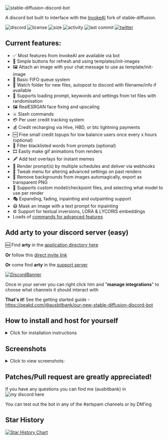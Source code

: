 ![stable-diffusion-discord-bot](https://github.com/ausbitbank/stable-diffusion-discord-bot/assets/1692203/ab84734b-1c40-4216-8c5b-14cecc93f69d)

A discord bot built to interface with the [InvokeAI](https://github.com/invoke-ai/InvokeAI) fork of stable-diffusion.

![discord](https://img.shields.io/discord/419390618209353730?style=plastic)
![license](https://img.shields.io/github/license/ausbitbank/stable-diffusion-discord-bot?style=plastic)
![size](https://img.shields.io/github/repo-size/ausbitbank/stable-diffusion-discord-bot?style=plastic)
![activity](https://img.shields.io/github/commit-activity/m/ausbitbank/stable-diffusion-discord-bot?style=plastic)
![last commit](https://img.shields.io/github/last-commit/ausbitbank/stable-diffusion-discord-bot?style=plastic)
[![twitter](https://img.shields.io/twitter/follow/ausbitbank?style=social)](https://twitter.com/ausbitbank)

## Current features:

- ✅ Most features from InvokeAI are available via bot
- 🔁 Simple buttons for refresh and using templates/init-images
- 🖼️ Attach an image with your chat message to use as template/init-image
- 🧊 Basic FIFO queue system
- 📂 Watch folder for new files, autopost to discord with filename/info if available
- 📄 Supports loading prompt, keywords and settings from txt files with randomisation
- 🖼️ RealESRGAN face fixing and upscaling
- ⚔️ Slash commands
- 💳 Per user credit tracking system
- 💰 Credit recharging via Hive, HBD, or btc lightning payments
- 🆓 Free small credit topups for low balance users once every x hours (optional)
- 🚫 Filter blacklisted words from prompts (optional)
- 🎞️ Easily make gif animations from renders
- 🖋️ Add text overlays for instant memes
- 📅 Render prompt(s) by multiple schedules and deliver via webhooks
- 🔧 Tweak menu for altering advanced settings on past renders
- 🌅 Remove backgrounds from images automagically, export as transparent PNG
- 🤖 Supports custom model/checkpoint files, and selecting what model to use per render
- 🎭 Expanding, fading, inpainting and outpainting support
- 😷 Mask an image with a text prompt for inpainting
- ⚙️ Support for textual inversions, LORA & LYCORIS embeddings
- Loads of [commands for advanced features](https://github.com/ausbitbank/stable-diffusion-discord-bot/blob/main/commands.md)

## Add arty to your discord server (easy)

🆕 Find **arty** in the [application directory here](https://discord.com/application-directory/973484171534172170)

**Or** follow this [direct invite link](https://discord.com/oauth2/authorize?client_id=973484171534172170&scope=bot&permissions=124992)

**Or** come find **arty** in the [support server](https://discord.gg/ausbit-s-stuff-and-things-419390618209353730)

[![DiscordBanner](https://invidget.switchblade.xyz/ausbit-s-stuff-and-things-419390618209353730)](https://discord.gg/ausbit-s-stuff-and-things-419390618209353730)

Once in your server you can right click him and "**manage integrations**" to choose what channels it should interact with

**That's it!** See the getting started guide - https://peakd.com/@ausbitbank/our-new-stable-diffusion-discord-bot

## How to install and host for yourself

<details>
  <summary>Click for installation instructions</summary>

Recommend at least **8gb video ram**, **lots** of storage space and joining the support server for help (see #bot-help)

You'll need to have [InvokeAI](https://github.com/invoke-ai/InvokeAI) installed and running on your system first, as well as [git](https://git-scm.com/book/en/v2/Getting-Started-Installing-Git) and [docker-compose](https://docs.docker.com/compose/install/) .

To download and configure the bot:

```
git clone https://github.com/ausbitbank/stable-diffusion-discord-bot
cd stable-diffusion-discord-bot
mv config.example config
```

Open the `config\.env` file in a text editor and configure at least the `discordBotKey`,`adminID` and `channelID`

To configure a new discord bot user and get the `discordBotKey` :
  - Visit [discord.com/developers/applications](https://discord.com/developers/applications)
  - Click "New Application", give it a name, click **bot** > **add bot**
  - Copy the token into the .env file as `discordBotKey`
  - Enable **Message Content Intent** under Privileged Gateway Intent
  
  ![Enable Message Content Intent](https://media.discordapp.net/attachments/1112198336368361495/1115675971509567508/image.png)

To collect the remaining `adminID` and `channelID`:

  - In discord to go **User Settings** > **App Settings** > **Advanced** > **enable Developer Mode**
  - For `adminID`, right click your own username and click "copy ID"
  - For `channelID`, right click your home/headquarters channel and click "copy ID"

After entering the required details, save the file and go back to your command prompt window and run:

```
docker-compose up
```

The bot will launch and you should see an invite link in the logs, control-click it to invite the bot to your server

The invite link will look like `https://discord.com/oauth2/authorize?client_id= APPLICATION ID HERE &scope=bot&permissions=124992`

**That's it!**

</details>

## Screenshots

<details>
  <summary>Click to view screenshots:</summary>

Tweak menu with advanced controls

![](https://media.discordapp.net/attachments/1112198336368361495/1114467432027914300/image.png)

Model/Checkpoint switching

![](https://media.discordapp.net/attachments/968822563662860338/1044069621977853962/image.png)

![](https://media.discordapp.net/attachments/1112198336368361495/1114467824375697468/image.png)

Support for unlimited LORA's and textual inversions with paging menu

![](https://media.discordapp.net/attachments/1112198336368361495/1114476921833668620/image.png)

Expanding image transparency for outpainting

![](https://media.discordapp.net/attachments/968822563662860338/1044071184720986243/image.png)

Outpainting a template image

![](https://media.discordapp.net/attachments/968822563662860338/1044071185069125813/image.png)

Inpainting using a text mask

![](https://media.discordapp.net/attachments/968822563662860338/1044071827611324436/image.png)

Automagic background removal

![](https://media.discordapp.net/attachments/968822563662860338/1044072153131274340/image.png)

![](https://media.discordapp.net/attachments/1112198336368361495/1114468571309932624/image.png)

![](https://media.discordapp.net/attachments/1112198336368361495/1114468635776397332/image.png)

Slash commands with available parameters

![](https://media.discordapp.net/attachments/968822563662860338/1020031881242222683/unknown.png)

Image from text with width/height parameters

![](https://media.discordapp.net/attachments/419466215808040980/1024623676135579708/unknown.png)

![Image from text with width/height parameters](https://media.discordapp.net/attachments/968822563662860338/1018016731475751102/unknown.png)

Generating images from text + template

![Generating images from text + templates](https://media.discordapp.net/attachments/968822563662860338/1018015274802364476/unknown.png)

Seamless tiling background creation from a template

![Seamless tiling background creation from a template](https://media.discordapp.net/attachments/968822563662860338/1018017771243720704/unknown.png)

/prompt [keyword] to remix a random prompt from 600+ in the library so far

![/prompt keyword to remix a random prompt (600+ so far)](https://media.discordapp.net/attachments/968822563662860338/1020036559036231761/unknown.png)

Use `{animal}` `{star}` `{city}` etc in prompts to replace with random keywords from a text file library

![](https://media.discordapp.net/attachments/968822563662860338/1020041729342189688/unknown.png)

![](https://media.discordapp.net/attachments/968822563662860338/1020042165491089428/unknown.png)

Using an init image via discord message attachment

![](https://media.discordapp.net/attachments/968822563662860338/1020047550167912579/unknown.png)

Recharging credit with Hive, HBD or BTC lightning

![](https://media.discordapp.net/attachments/1112198336368361495/1114469417166848101/image.png)

Generating animations with `!meme animate` and attaching images

![](https://media.discordapp.net/attachments/968822563662860338/1024638314814373928/unknown.png)
![](https://media.discordapp.net/attachments/968822563662860338/1024638318631194624/animate-1845497245.gif)

</details>

Patches/Pull request are greatly appreciated!
-----------------------

If you have any questions you can find me (ausbitbank) in ![my discord here](https://discord.gg/DSdK9KRJxq)

You can test out the bot in any of the #artspam channels or by DM'ing

## Star History

[![Star History Chart](https://api.star-history.com/svg?repos=ausbitbank/stable-diffusion-discord-bot&type=Date)](https://star-history.com/#ausbitbank/stable-diffusion-discord-bot&Date)
